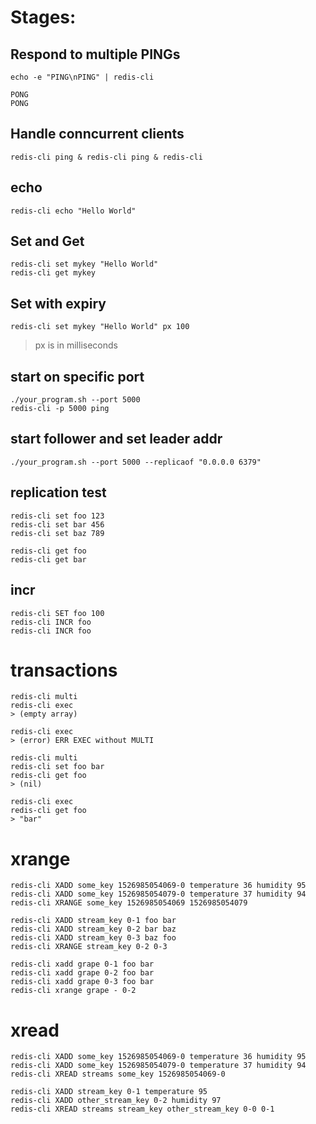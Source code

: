 # Stages:

## Respond to multiple PINGs

```
echo -e "PING\nPING" | redis-cli

PONG
PONG
```

## Handle conncurrent clients

```
redis-cli ping & redis-cli ping & redis-cli
```

## echo

```
redis-cli echo "Hello World"
```

## Set and Get

```
redis-cli set mykey "Hello World"
redis-cli get mykey
```

## Set with expiry

```
redis-cli set mykey "Hello World" px 100
```

> px is in milliseconds

## start on specific port

```
./your_program.sh --port 5000
redis-cli -p 5000 ping
```

## start follower and set leader addr

```
./your_program.sh --port 5000 --replicaof "0.0.0.0 6379"
```

## replication test

```
redis-cli set foo 123
redis-cli set bar 456
redis-cli set baz 789

redis-cli get foo
redis-cli get bar
```

## incr

```
redis-cli SET foo 100
redis-cli INCR foo
redis-cli INCR foo
```

# transactions

```
redis-cli multi
redis-cli exec
> (empty array)

redis-cli exec
> (error) ERR EXEC without MULTI

redis-cli multi
redis-cli set foo bar
redis-cli get foo
> (nil)

redis-cli exec
redis-cli get foo
> "bar"
```

# xrange

```
redis-cli XADD some_key 1526985054069-0 temperature 36 humidity 95
redis-cli XADD some_key 1526985054079-0 temperature 37 humidity 94
redis-cli XRANGE some_key 1526985054069 1526985054079
```

```
redis-cli XADD stream_key 0-1 foo bar
redis-cli XADD stream_key 0-2 bar baz
redis-cli XADD stream_key 0-3 baz foo
redis-cli XRANGE stream_key 0-2 0-3
```

```
redis-cli xadd grape 0-1 foo bar
redis-cli xadd grape 0-2 foo bar
redis-cli xadd grape 0-3 foo bar
redis-cli xrange grape - 0-2
```

# xread

```
redis-cli XADD some_key 1526985054069-0 temperature 36 humidity 95
redis-cli XADD some_key 1526985054079-0 temperature 37 humidity 94
redis-cli XREAD streams some_key 1526985054069-0
```

```
redis-cli XADD stream_key 0-1 temperature 95
redis-cli XADD other_stream_key 0-2 humidity 97
redis-cli XREAD streams stream_key other_stream_key 0-0 0-1
```
